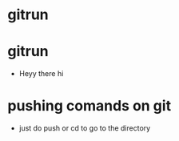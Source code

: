 # gitrun
# gitrun
- Heyy there hi 
# pushing comands on git
- just do push or cd to go to the directory
